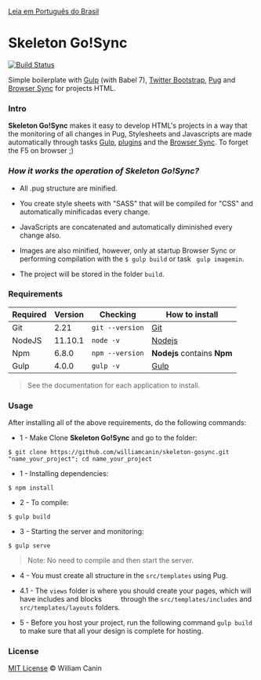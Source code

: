 [Leia em Português do Brasil](https://github.com/williamcanin/skeleton-gosync/blob/master/README.md)

# Skeleton Go!Sync

[![Build Status](https://travis-ci.org/williamcanin/skeleton-gosync.svg?branch=master)](https://travis-ci.org/williamcanin/skeleton-gosync)

Simple boilerplate with [Gulp](http://gulpjs.com/) (with Babel 7), [Twitter Bootstrap](http://getbootstrap.com), [Pug](http://pugjs.org) and [Browser Sync](https://www.browsersync.io) for projects HTML.

### Intro

**Skeleton Go!Sync** makes it easy to develop HTML's projects in a way that the monitoring of all changes in Pug, Stylesheets and Javascripts are made automatically through tasks [Gulp](http://gulpjs.com/), [plugins](https://github.com/williamcanin/skeleton-gosync/blob/master/package.json) and the [Browser Sync](https://www.browsersync.io). To forget the F5 on browser ;)


### *How it works the operation of **Skeleton Go!Sync**?*

* All .pug structure are minified.

* You create style sheets with "SASS" that will be compiled for "CSS" and automatically minificadas every change.

* JavaScripts are concatenated and automatically diminished every change also.

* Images are also minified, however, only at startup Browser Sync or performing compilation with the `$ gulp build` or task ` gulp imagemin`.

* The project will be stored in the folder `build`.


### Requirements

| Required       | Version | Checking      | How to install  |
| --------------- | -------| ------------------- | -------------- | 
| Git             |  2.21  | `git --version`     | [Git](http://git-scm.com/) |
| NodeJS          | 11.10.1| `node -v`          | [Nodejs](http://nodejs.org/) |
| Npm             | 6.8.0  | `npm --version`     | **Nodejs** contains **Npm** |
| Gulp            | 4.0.0  | `gulp -v`           | [Gulp](http://gulpjs.com/) |


> See the documentation for each application to install.


### Usage

After installing all of the above requirements, do the following commands:

* 1 - Make Clone **Skeleton Go!Sync** and go to the folder:

~~~
$ git clone https://github.com/williamcanin/skeleton-gosync.git "name_your_project"; cd name_your_project
~~~

* 1 - Installing dependencies:

~~~
$ npm install
~~~

* 2 - To compile:

~~~
$ gulp build
~~~

* 3 - Starting the server and monitoring:

~~~
$ gulp serve
~~~

> Note: No need to compile and then start the server.

* 4 - You must create all structure in the `src/templates` using Pug.

* 4.1 - The `views` folder is where you should create your pages, which will have includes and blocks
         through the `src/templates/includes` and `src/templates/layouts` folders.

* 5 -  Before you host your project, run the following command `gulp build` to make sure that all your design is complete for hosting.

### License

[MIT License](https://opensource.org/licenses/MIT) © William Canin